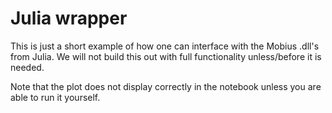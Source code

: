 # Julia wrapper

This is just a short example of how one can interface with the Mobius .dll's from Julia. We will not build this out with full functionality unless/before it is needed.

Note that the plot does not display correctly in the notebook unless you are able to run it yourself.
